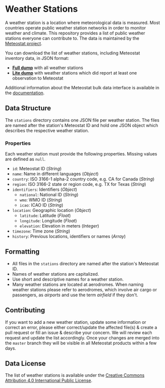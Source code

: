 # Weather Stations

A weather station is a location where meteorological data is measured. Most countries operate public weather station networks in order to monitor weather and climate. This repository provides a list of public weather stations everyone can contribute to. The data is maintained by the [Meteostat project](https://meteostat.net).

You can download the list of weather stations, including Meteostat inventory data, in JSON format:

* [**Full dump**](https://bulk.meteostat.net/v2/stations/full.json.gz) with all weather stations
* [**Lite dump**](https://bulk.meteostat.net/v2/stations/lite.json.gz) with weather stations which did report at least one observation to Meteostat

Additional information about the Meteostat bulk data interface is available in the [documentation](https://dev.meteostat.net/bulk).

## Data Structure

The `stations` directory contains one JSON file per weather station. The files are named after the station's Meteostat ID and hold one JSON object which describes the respective weather station.

### Properties

Each weather station must provide the following properties. Missing values are defined as `null`.

* `id`: Meteostat ID (_String_)
* `name`: Name in different languages (_Object_)
* `country`: ISO 3166-1 alpha-2 country code, e.g. CA for Canada (_String_)
* `region`: ISO 3166-2 state or region code, e.g. TX for Texas (_String_)
* `identifiers`: Identifiers (_Object_)
    * `national`: National ID (_String_)
    * `wmo`: WMO ID (_String_)
    * `icao`: ICAO ID (_String_)
* `location`: Geographic location (_Object_)
    * `latitude`: Latitude (_Float_)
    * `longitude`: Longitude (_Float_)
    * `elevation`: Elevation in meters (_Integer_)
* `timezone`: Time zone (_String_)
* `history`: Previous locations, identifiers or names (_Array_)

## Formatting

* All files in the `stations` directory are named after the station's Meteostat ID.
* Names of weather stations are capitalized.
* Use short and descriptive names for a weather station.
* Many weather stations are located at aerodromes. When naming weather stations please refer to aerodromes, which involve air cargo or passengers, as *airports* and use the term *airfield* if they don't.

## Contributing

If you want to add a new weather station, update some information or correct an error, please either correct/update the affected file(s) & create a pull request or fill an issue & describe your concern. We will review each request and update the list accordingly. Once your changes are merged into the `master` branch they will be visible in all Meteostat products within a few days.

## Data License

The list of weather stations is available under the [Creative Commons Attribution 4.0 International Public License](https://creativecommons.org/licenses/by/4.0/legalcode).
